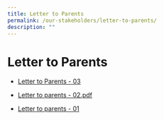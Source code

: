 ```yaml
---
title: Letter to Parents
permalink: /our-stakeholders/letter-to-parents/
description: ""
---
```

# **Letter to Parents**

*   [Letter to Parents - 03](/files/PVPS-2023-03_merge.pdf)  
      
    
*  [Letter to parents - 02.pdf](/files/Letter%20to%20parents%20-%2002.pdf)  
      
    
*   [Letter to parents - 01](/files/Letter%20to%20parents%20-%2001.pdf)
